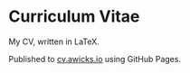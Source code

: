 # Curriculum Vitae

My CV, written in LaTeX.

Published to [cv.awicks.io](https://cv.awicks.io) using GitHub Pages.
